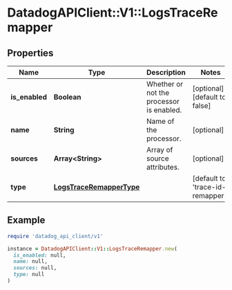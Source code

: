 # DatadogAPIClient::V1::LogsTraceRemapper

## Properties

| Name | Type | Description | Notes |
| ---- | ---- | ----------- | ----- |
| **is_enabled** | **Boolean** | Whether or not the processor is enabled. | [optional][default to false] |
| **name** | **String** | Name of the processor. | [optional] |
| **sources** | **Array&lt;String&gt;** | Array of source attributes. | [optional] |
| **type** | [**LogsTraceRemapperType**](LogsTraceRemapperType.md) |  | [default to &#39;trace-id-remapper&#39;] |

## Example

```ruby
require 'datadog_api_client/v1'

instance = DatadogAPIClient::V1::LogsTraceRemapper.new(
  is_enabled: null,
  name: null,
  sources: null,
  type: null
)
```

